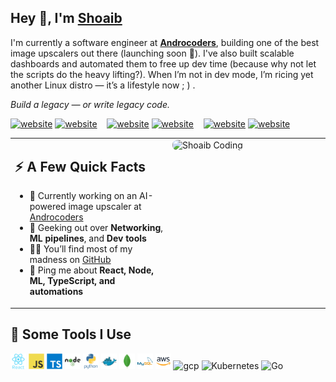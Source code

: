 <h2>Hey 👋, I'm <a href="http://shoaib.is-a.dev/">Shoaib</a></h2>
<p>I'm currently a software engineer at <strong><a href="https://androcoders.in/">Androcoders</a></strong>, building one of the best image upscalers out there (launching soon 🚀). I've also built scalable dashboards and automated them to free up dev time (because why not let the scripts do the heavy lifting?). When I’m not in dev mode, I’m ricing yet another Linux distro — it’s a lifestyle now ; ) .</p>
<p><em>Build a legacy — or write legacy code. </em></p>

[![website](./img/linkedin-light.svg)](https://linkedin.com/in/D3vShoaib#gh-light-mode-only)
[![website](./img/linkedin-dark.svg)](https://linkedin.com/in/D3vShoaib#gh-dark-mode-only)
&nbsp;&nbsp;
[![website](./img/twitter-light.svg)](https://twitter.com/D3vShoaib#gh-light-mode-only)
[![website](./img/twitter-dark.svg)](https://twitter.com/D3vShoaib#gh-dark-mode-only)
&nbsp;&nbsp;
[![website](./img/instagram-light.svg)](https://instagram.com/d3vshoaib#gh-light-mode-only)
[![website](./img/instagram-dark.svg)](https://instagram.com/d3vshoaib#gh-dark-mode-only)
&nbsp;&nbsp;


<table>
  <tr>
    <td width="50%" valign="top">
           <h2>⚡️ A Few Quick Facts</h2>
      <ul>
        <li>🔭 Currently working on an AI-powered image upscaler at <a href="https://androcoders.in/">Androcoders</a></li>
        <li>🧠 Geeking out over <strong>Networking</strong>, <strong>ML pipelines</strong>, and <strong>Dev tools</strong></li>
        <li>👨‍💻 You’ll find most of my madness on <a href="https://github.com/D3vShoaib">GitHub</a></li>
        <li>💬 Ping me about <strong>React, Node, ML, TypeScript, and automations</strong></li>
      </ul>
    </td>
    <td width="50%" valign="top">
     <img src="https://media1.giphy.com/media/13HgwGsXF0aiGY/giphy.gif" alt="Shoaib Coding" width="100%" style="max-width: 350px; border-radius: 8px;" />
    </td>    
  </tr>
</table>


<h2>🚀 Some Tools I Use</h2>
<p align="left">
  <img src="https://raw.githubusercontent.com/devicons/devicon/master/icons/react/react-original-wordmark.svg" alt="react" width="25" height="25" />
  <img src="https://raw.githubusercontent.com/devicons/devicon/master/icons/javascript/javascript-original.svg" alt="javascript" width="25" height="25" />
  <img src="https://raw.githubusercontent.com/devicons/devicon/master/icons/typescript/typescript-original.svg" alt="typescript" width="25" height="25" />
  <img src="https://raw.githubusercontent.com/devicons/devicon/master/icons/nodejs/nodejs-original-wordmark.svg" alt="nodejs" width="25" height="25" />
  <img src="https://raw.githubusercontent.com/devicons/devicon/master/icons/python/python-original-wordmark.svg" alt="python" width="25" height="25" />
  <img src="https://raw.githubusercontent.com/devicons/devicon/master/icons/docker/docker-original.svg" alt="Docker" width="25" height="25" />
  <img src="https://raw.githubusercontent.com/devicons/devicon/master/icons/mongodb/mongodb-original.svg" alt="mongodb" width="25" height="25" />
  <img src="https://raw.githubusercontent.com/devicons/devicon/master/icons/mysql/mysql-original-wordmark.svg" alt="mysql" width="25" height="25" />
  <img src="https://raw.githubusercontent.com/github/explore/80688e429a7d4ef2fca1e82350fe8e3517d3494d/topics/aws/aws.png" alt="aws" width="25" height="25" />
  <img src="https://www.vectorlogo.zone/logos/google_cloud/google_cloud-icon.svg" alt="gcp" width="25" height="25" />
  <img src="https://www.vectorlogo.zone/logos/kubernetes/kubernetes-icon.svg" alt="Kubernetes" width="25" height="25" />
  <img src="https://cdn.jsdelivr.net/gh/devicons/devicon/icons/go/go-original.svg" alt="Go" width="25" height="25" />
</p>
